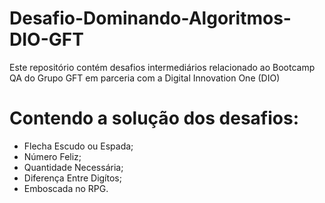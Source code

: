 # Desafio-Dominando-Algoritmos-DIO-GFT

Este repositório contém desafios intermediários relacionado ao Bootcamp QA do Grupo GFT em parceria com a Digital Innovation One (DIO)

# Contendo a solução dos desafios:

* Flecha Escudo ou Espada;
* Número Feliz;
* Quantidade Necessária;
* Diferença Entre Digítos;
* Emboscada no RPG.

